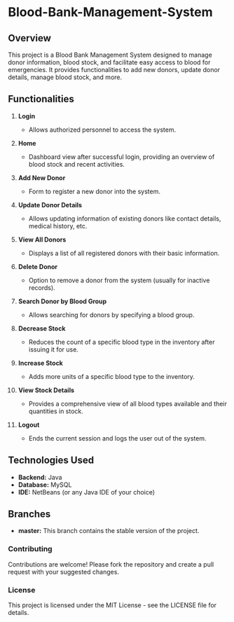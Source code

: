 # Blood-Bank-Management-System

## Overview
This project is a Blood Bank Management System designed to manage donor information, blood stock, and facilitate easy access to blood for emergencies. It provides functionalities to add new donors, update donor details, manage blood stock, and more.

## Functionalities

1. **Login**
   - Allows authorized personnel to access the system.
   
2. **Home**
   - Dashboard view after successful login, providing an overview of blood stock and recent activities.
   
3. **Add New Donor**
   - Form to register a new donor into the system.
   
4. **Update Donor Details**
   - Allows updating information of existing donors like contact details, medical history, etc.
   
5. **View All Donors**
   - Displays a list of all registered donors with their basic information.
   
6. **Delete Donor**
   - Option to remove a donor from the system (usually for inactive records).
   
7. **Search Donor by Blood Group**
   - Allows searching for donors by specifying a blood group.

8. **Decrease Stock**
   - Reduces the count of a specific blood type in the inventory after issuing it for use.
   
9. **Increase Stock**
   - Adds more units of a specific blood type to the inventory.
   
10. **View Stock Details**
    - Provides a comprehensive view of all blood types available and their quantities in stock.
    
11. **Logout**
    - Ends the current session and logs the user out of the system.

## Technologies Used
- **Backend:** Java
- **Database:** MySQL
- **IDE:** NetBeans (or any Java IDE of your choice)

## Branches
- **master:** This branch contains the stable version of the project.

 ### Contributing

Contributions are welcome! Please fork the repository and create a pull request with your suggested changes.

### License

This project is licensed under the MIT License - see the LICENSE file for details.
